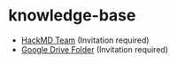 # knowledge-base

* [HackMD Team](https://hackmd.io/team/cownetwork) (Invitation required)
* [Google Drive Folder](https://drive.google.com/drive/folders/1EvcehuLfdVsgcc2vmuRqjwdF1d_3LpuW) (Invitation required)
